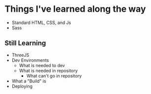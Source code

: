 # Things I've learned along the way

- Standard HTML, CSS, and Js
- Sass

## Still Learning
- ThreeJS
- Dev Environments
    - What is needed to dev
    - What is needed in repository
        - What can't go in repository
- What a "Build" is
- Deploying